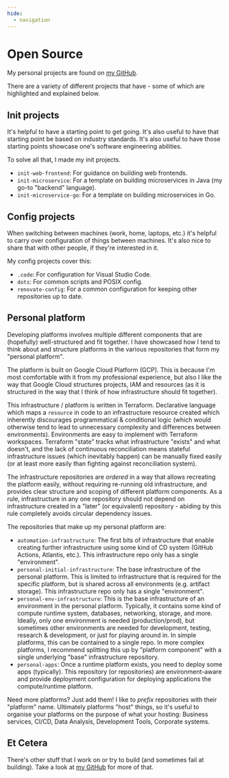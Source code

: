 ```yaml
---
hide:
  - navigation
---
```


# Open Source

My personal projects are found on [my GitHub](https://github.com/Harmelodic?tab=repositories).

There are a variety of different projects that have - some of which are highlighted and explained below.

## Init projects

It's helpful to have a starting point to get going. It's also useful to have that starting point be based on industry
standards. It's also useful to have those starting points showcase one's software engineering abilities.

To solve all that, I made my init projects.

- `init-web-frontend`: For guidance on building web frontends.
- `init-microservice`: For a template on building microservices in Java (my go-to "backend" language).
- `init-microservice-go`: For a template on building microservices in Go.

## Config projects

When switching between machines (work, home, laptops, etc.) it's helpful to carry over configuration of things between
machines. It's also nice to share that with other people, if they're interested in it.

My config projects cover this:

- `.code`: For configuration for Visual Studio Code.
- `dots`: For common scripts and POSIX config.
- `renovate-config`: For a common configuration for keeping other repositories up to date.

## Personal platform

Developing platforms involves multiple different components that are (hopefully) well-structured and fit together. I
have showcased how I tend to think about and structure platforms in the various repositories that form my "personal
platform".

The platform is built on Google Cloud Platform (GCP). This is because I'm most comfortable with it from my professional
experience, but also I like the way that Google Cloud structures projects, IAM and resources (as it is structured in the
way that I think of how infrastructure should fit together).

This infrastructure / platform is written in Terraform. Declarative language which maps a `resource` in code to an
infrastructure resource created which inherently discourages programmatical & conditional logic (which would otherwise
tend to lead to unnecessary complexity and differences between environments). Environments are easy to implement with
Terraform workspaces. Terraform "state" tracks what infrastructure "exists" and what doesn't, and the lack of continuous
reconciliation means stateful infrastructure issues (which inevitably happen) can be manually fixed easily (or at least
more easily than fighting against reconciliation system).

The infrastructure repositories are _ordered_ in a way that allows recreating the platform easily, without requiring
re-running old infrastructure, and provides clear structure and scoping of different platform components. As a rule,
infrastructure in any one repository should not depend on infrastructure created in a "later" (or equivalent)
repository - abiding by this rule completely avoids circular dependency issues.

The repositories that make up my personal platform are:

- `automation-infrastructure`: The first bits of infrastructure that enable creating further infrastructure using some
  kind of CD system (GitHub Actions, Atlantis, etc.). This infrastructure repo only has a single "environment".
- `personal-initial-infrastructure`: The base infrastructure of the personal platform. This is limited to infrastructure
  that is required for the specific platform, but is shared across all environments (e.g. artifact storage). This
  infrastructure repo only has a single "environment".
- `personal-env-infrastructure`: This is the base infrastructure of an environment in the personal platform. Typically,
  it contains some kind of compute runtime system, databases, networking, storage, and more. Ideally, only one
  environment is needed (production/prod), but sometimes other environments are needed for development, testing,
  research & development, or just for playing around in. In simple platforms, this can be contained to a single repo. In
  more complex platforms, I recommend splitting this up by "platform component" with a single underlying "base"
  infrastructure repository.
- `personal-apps`: Once a runtime platform exists, you need to deploy some apps (typically). This repository (or
  repositories) are environment-aware and provide deployment configuration for deploying applications the
  compute/runtime platform.

Need more platforms? Just add them! I like to _prefix_ repositories with their "platform" name. Ultimately platforms
"host" things, so it's useful to organise your platforms on the purpose of what your hosting: Business services, CI/CD,
Data Analysis, Development Tools, Corporate systems.

## Et Cetera

There's other stuff that I work on or try to build (and sometimes fail at building). Take a look
at [my GitHub](https://github.com/Harmelodic?tab=repositories) for more of that.
